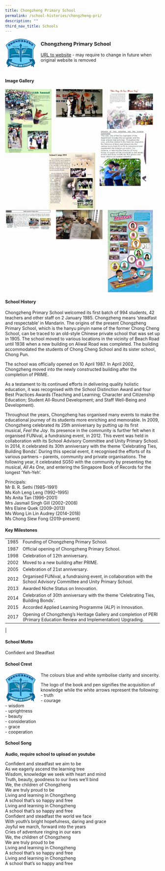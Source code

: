 ```yaml
---
title: Chongzheng Primary School
permalink: /school-histories/chongzheng-pri/
description: ""
third_nav_title: Schools
---
```

<img src="/images/chongzheng1.jpg" style="width:20%;margin-right:15px;" align = "left">

### **Chongzheng Primary School**
[URL to website](https://chongzhengpri.moe.edu.sg/) - may require to change in future when original website is removed

<br clear="left">

#### **Image Gallery**

<p><a href="https://d1yxymztqoj7qn.amplifyapp.com/images/chongzheng2.jpg">  
<img src="/images/chongzheng2.jpg" style="width:30%;margin-right:15px;" align = "left">
</a></p>

<p><a href="https://d1yxymztqoj7qn.amplifyapp.com/images/chongzheng3.jpg">  
<img src="/images/chongzheng3.jpg" style="width:30%;margin-right:15px;" align = "left">
</a></p>

<p><a href="https://d1yxymztqoj7qn.amplifyapp.com/images/chongzheng4.jpg">  
<img src="/images/chongzheng4.jpg" style="width:30%;margin-right:15px;" align = "left">
</a></p>

<p><a href="https://d1yxymztqoj7qn.amplifyapp.com/images/chongzheng7.jpg">  
<img src="/images/chongzheng7.jpg" style="width:30%;margin-right:45px;" align = "right">
</a></p>

<p><a href="https://d1yxymztqoj7qn.amplifyapp.com/images/chongzheng6.jpg">  
<img src="/images/chongzheng6.jpg" style="width:30%;margin-right:15px;" align = "right">
</a></p>

<p><a href="https://d1yxymztqoj7qn.amplifyapp.com/images/chongzheng5.jpg">  
<img src="/images/chongzheng5.jpg" style="width:30%;margin-right:15px;" align = "left">
</a></p>

<p><a href="https://d1yxymztqoj7qn.amplifyapp.com/images/chongzheng8.jpg">  
<img src="/images/chongzheng8.jpg" style="width:30%;margin-right:15px;" align = "left">
</a></p>

<p><a href="https://d1yxymztqoj7qn.amplifyapp.com/images/chongzheng9.jpg">  
<img src="/images/chongzheng9.jpg" style="width:30%;margin-right:15px;" align = "left">
</a></p>

<br clear="left">

#### **School History**
Chongzheng Primary School welcomed its first batch of 994 students, 42 teachers and other staff on 2 January 1985. Chongzheng means ‘steadfast and respectable’ in Mandarin. The origins of the present Chongzheng Primary School, which is the hanyu pinyin name of the former Chong Cheng School, can be traced to an old-style Chinese private school that was set up in 1905. The school moved to various locations in the vicinity of Beach Road until 1938 when a new building on Aliwal Road was completed. The building accommodated the students of Chong Cheng School and its sister school, Chong Pun.

The school was officially opened on 10 April 1987. In April 2002, Chongzheng moved into the newly constructed building after the completion of PRIME.

As a testament to its continued efforts in delivering quality holistic education, it was recognised with the School Distinction Award and four Best Practices Awards (Teaching and Learning; Character and Citizenship Education; Student All-Round Development; and Staff Well-Being and Development).   

Throughout the years, Chongzheng has organised many events to make the educational journey of its students more enriching and memorable. In 2009, Chongzheng celebrated its 25th anniversary by putting up its first musical, _Feel the Joy_. Its presence in the community is further felt when it organised FUNival, a fundraising event, in 2012. This event was held in collaboration with its School Advisory Committee and Unity Primary School. In 2014, it celebrated its 30th anniversary with the theme ‘Celebrating Ties, Building Bonds’. During this special event, it recognised the efforts of its various partners – parents, community and private organisations. The following year, it celebrated SG50 with the community by presenting the musical, _All As One,_ and entering the Singapore Book of Records for the longest ‘Yeh-Yeh’.  

Principals:<br>
Mr B. R. Sethi (1985–1991)<br>
Ms Koh Leng Leng (1992–1995)<br>
Ms Anita Tan (1996–2001)<br>
Mrs Jasmail Singh Gill (2002–2008)<br>
Mrs Elaine Quek (2009–2013)<br>
Ms Wong Lin Lin Audrey (2014–2018)<br>
Ms Chong Siew Fong (2019–present)

#### **Key Milestones**

|  |  |
|:---:|---|
| 1985 | Founding of Chongzheng Primary School. |
| 1987 | Official opening of Chongzheng Primary School. |
| 1998 | Celebration of 12th anniversary. |
| 2002 | Moved to a new building after PRIME. |
| 2005 | Celebration of 21st anniversary. |
| 2012 | Organised FUNival, a fundraising event, in collaboration with the School Advisory Committee and Unity Primary School. |
| 2013 | Awarded Niche Status on Innovation. |
| 2014 | Celebration of 30th anniversary with the theme ‘Celebrating Ties, Building Bonds’. |
| 2015 | Accorded Applied Learning Programme (ALP) in Innovation. |
| 2017 | Opening of Chongzheng’s Heritage Gallery and completion of PERI (Primary Education Review and Implementation) Upgrading. |
|

#### **School Motto**
Confident and Steadfast

#### **School Crest**
<img src="/images/chongzheng1.jpg" style="width:20%;margin-right:15px;" align = "left">

The colours blue and white symbolise clarity and sincerity.

The logo of the book and pen signifies the acquisition of knowledge while the white arrows represent the following:<br>
\- truth<br>
\- courage<br>
\- wisdom<br>
\- uprightness<br>
\- beauty<br>
\- consideration<br>
\- grace<br>
\- cooperation

#### **School Song**
**Audio, require school to upload on youtube**

Confident and steadfast we aim to be<br>
As we eagerly ascend the learning tree<br>
Wisdom, knowledge we seek with heart and mind<br>
Truth, beauty, goodness to our lives we’ll bind<br>
We, the children of Chongzheng<br>
We are truly proud to be<br>
Living and learning in Chongzheng<br>
A school that’s so happy and free<br>
Living and learning in Chongzheng<br>
A school that’s so happy and free<br>
Confident and steadfast the world we face<br>
With youth’s bright hopefulness, daring and grace<br>
Joyful we march, forward into the years<br>
Cries of adventure ringing in our ears<br>
We, the children of Chongzheng<br>
We are truly proud to be<br>
Living and learning in Chongzheng<br>
A school that’s so happy and free<br>
Living and learning in Chongzheng<br>
A school that’s so happy and free
